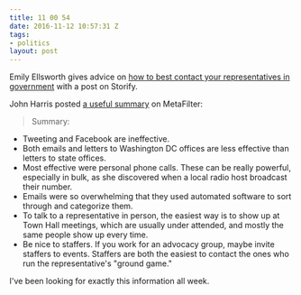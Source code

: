 ```yaml
---
title: 11 00 54
date: 2016-11-12 10:57:31 Z
tags:
- politics
layout: post
---
```


Emily Ellsworth gives advice on [how to best contact your representatives in government](https://storify.com/editoremilye/i-worked-for-congress-for-six-years) with a post on Storify.

John Harris posted [a useful summary](http://www.metafilter.com/163382/Strategy-for-calling-your-representatives) on MetaFilter:

> Summary:  
- Tweeting and Facebook are ineffective.  
- Both emails and letters to Washington DC offices are less effective than letters to state offices.  
- Most effective were personal phone calls. These can be really powerful, especially in bulk, as she discovered when a local radio host broadcast their number.  
- Emails were so overwhelming that they used automated software to sort through and categorize them.  
- To talk to a representative in person, the easiest way is to show up at Town Hall meetings, which are usually under attended, and mostly the same people show up every time.  
- Be nice to staffers. If you work for an advocacy group, maybe invite staffers to events. Staffers are both the easiest to contact the ones who run the representative's "ground game."  

I've been looking for exactly this information all week.